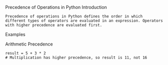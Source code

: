 Precedence of Operations in Python
Introduction
```
Precedence of operations in Python defines the order in which different types of operators are evaluated in an expression. Operators with higher precedence are evaluated first.
```
Examples

Arithmetic Precedence
```
result = 5 + 3 * 2
# Multiplication has higher precedence, so result is 11, not 16
```
